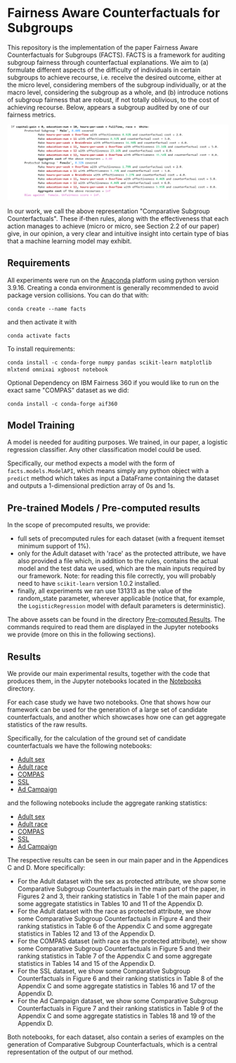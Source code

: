 # Fairness Aware Counterfactuals for Subgroups

This repository is the implementation of the paper Fairness Aware Counterfactuals for Subgroups (FACTS). FACTS is a framework for auditing subgroup fairness through counterfactual explanations. We aim to (a) formulate different aspects of the difficulty of individuals in certain subgroups to achieve recourse, i.e. receive the desired outcome, either at the micro level, considering members of the subgroup individually, or at the macro level, considering the subgroup as a whole, and (b) introduce notions of subgroup fairness that are robust, if not totally oblivious, to the cost of achieving recourse. Below, appears a subgroup audited by one of our fairness metrics.  

![Comparative Subgroup Counterfactuals Example](imgs/micro_min_above_thres_0.3_rules.png)

In our work, we call the above representation "Comparative Subgroup Counterfactuals". These if-then rules, along with the effectiveness that each action manages to achieve (micro or micro, see Section 2.2 of our paper) give, in our opinion, a very clear and intuitive insight into certain type of bias that a machine learning model may exhibit.

## Requirements

All experiments were run on the [Anaconda](https://www.anaconda.com/) platform using python version 3.9.16. Creating a conda environment is generally recommended to avoid package version collisions. You can do that with:

```setup
conda create --name facts
```

and then activate it with

```setup
conda activate facts
```

 To install requirements:

```setup
conda install -c conda-forge numpy pandas scikit-learn matplotlib mlxtend omnixai xgboost notebook
```

Optional Dependency on IBM Fairness 360 if you would like to run on the exact same "COMPAS" dataset as we did:

```setup
conda install -c conda-forge aif360
```


## Model Training

A model is needed for auditing purposes. We trained, in our paper, a logistic regression classifier. Any other classification model could be used.

Specifically, our method expects a model with the form of `facts.models.ModelAPI`, which means simply any python object with a `predict` method which takes as input a DataFrame containing the dataset and outputs a 1-dimensional prediction array of 0s and 1s.



## Pre-trained Models / Pre-computed results

In the scope of precomputed results, we provide:
- full sets of precomputed rules for each dataset (with a frequent itemset minimum support of 1%).
- only for the Adult dataset with 'race' as the protected attribute, we have also provided a file which, in addition to the rules, contains the actual model and the test data we used, which are the main inputs required by our framework. Note: for reading this file correctly, you will probably need to have `scikit-learn` version 1.0.2 installed.
- finally, all experiments we ran use 131313 as the value of the random_state parameter, wherever applicable (notice that, for example, the `LogisticRegression` model with default parameters is deterministic).

The above assets can be found in the directory [Pre-computed Results](facts/Pre-computed%20Results). The commands required to read them are displayed in the Jupyter notebooks we provide (more on this in the following sections).

## Results

We provide our main experimental results, together with the code that produces them, in the Jupyter notebooks located in the [Notebooks](facts/Notebooks) directory.

For each case study we have two notebooks. One that shows how our framework can be used for the generation of a large set of candidate counterfactuals, and another which showcases how one can get aggregate statistics of the raw results.

Specifically, for the calculation of the ground set of candidate counterfactuals we have the following notebooks:
- [Adult sex](facts/Notebooks/Adult/AdultDataset_sex.ipynb)
- [Adult race](facts/Notebooks/Adult/AdultDataset_race.ipynb)
- [COMPAS](facts/Notebooks/COMPAS/CompasDataset.ipynb)
- [SSL](facts/Notebooks/SSL/SSLDataset.ipynb)
- [Ad Campaign](facts/Notebooks/AdCampaing/Ad%20Campaign%20Dataset.ipynb)

and the following notebooks include the aggregate ranking statistics:
- [Adult sex](facts/Notebooks/Adult/Adult-sex-Experiments.ipynb)
- [Adult race](facts/Notebooks/Adult/Adult_race-Experiments.ipynb)
- [COMPAS](facts/Notebooks/COMPAS/Compas-Experiments.ipynb)
- [SSL](facts/Notebooks/SSL/SSL-Experiments.ipynb)
- [Ad Campaign](facts/Notebooks/AdCampaing/AdCampaing-Experiments.ipynb)

The respective results can be seen in our main paper and  in the Appendices C and D. More specifically:
- For the Adult dataset with the sex as protected attribute, we show some Comparative Subgroup Counterfactuals in the main part of the paper, in Figures 2 and 3, their ranking statistics in Table 1 of the main paper and some aggregate statistics in Tables 10 and 11 of the Appendix D.
- For the Adult dataset with the race as protected attribute, we show some Comparative Subgroup Counterfactuals in Figure 4 and their ranking statistics in Table 6 of the Appendix C and some aggregate statistics in Tables 12 and 13 of the Appendix D.
- For the COMPAS dataset (with race as the protected attribute), we show some Comparative Subgroup Counterfactuals in Figure 5 and their ranking statistics in Table 7 of the Appendix C and some aggregate statistics in Tables 14 and 15 of the Appendix D.
- For the SSL dataset, we show some Comparative Subgroup Counterfactuals in Figure 6 and their ranking statistics in Table 8 of the Appendix C and some aggregate statistics in Tables 16 and 17 of the Appendix D.
- For the Ad Campaign dataset, we show some Comparative Subgroup Counterfactuals in Figure 7 and their ranking statistics in Table 9 of the Appendix C and some aggregate statistics in Tables 18 and 19 of the Appendix D.

Both notebooks, for each dataset, also contain a series of examples on the generation of Comparative Subgroup Counterfactuals, which is a central representation of the output of our method.




